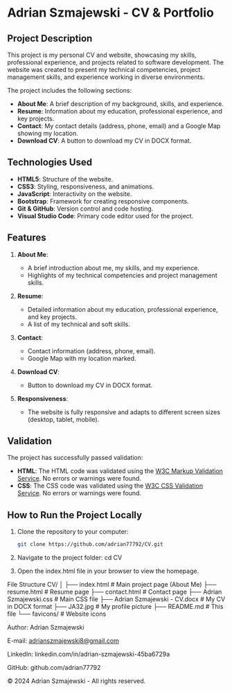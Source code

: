 # Adrian Szmajewski - CV & Portfolio

## Project Description

This project is my personal CV and website, showcasing my skills, professional experience, and projects related to software development. The website was created to present my technical competencies, project management skills, and experience working in diverse environments.

The project includes the following sections:
- **About Me**: A brief description of my background, skills, and experience.
- **Resume**: Information about my education, professional experience, and key projects.
- **Contact**: My contact details (address, phone, email) and a Google Map showing my location.
- **Download CV**: A button to download my CV in DOCX format.

## Technologies Used

- **HTML5**: Structure of the website.
- **CSS3**: Styling, responsiveness, and animations.
- **JavaScript**: Interactivity on the website.
- **Bootstrap**: Framework for creating responsive components.
- **Git & GitHub**: Version control and code hosting.
- **Visual Studio Code**: Primary code editor used for the project.

## Features

1. **About Me**:
   - A brief introduction about me, my skills, and my experience.
   - Highlights of my technical competencies and project management skills.

2. **Resume**:
   - Detailed information about my education, professional experience, and key projects.
   - A list of my technical and soft skills.

3. **Contact**:
   - Contact information (address, phone, email).
   - Google Map with my location marked.

4. **Download CV**:
   - Button to download my CV in DOCX format.

5. **Responsiveness**:
   - The website is fully responsive and adapts to different screen sizes (desktop, tablet, mobile).

## Validation

The project has successfully passed validation:
- **HTML**: The HTML code was validated using the [W3C Markup Validation Service](https://validator.w3.org/). No errors or warnings were found.
- **CSS**: The CSS code was validated using the [W3C CSS Validation Service](https://jigsaw.w3.org/css-validator/). No errors or warnings were found.

## How to Run the Project Locally

1. Clone the repository to your computer:
   ```bash
   git clone https://github.com/adrian77792/CV.git

2. Navigate to the project folder:
cd CV

3. Open the index.html file in your browser to view the homepage.

File Structure
CV/
│
├── index.html                  # Main project page (About Me)
├── resume.html                 # Resume page
├── contact.html                # Contact page
├── Adrian Szmajewski.css       # Main CSS file
├── Adrian Szmajewski - CV.docx # My CV in DOCX format
├── JA32.jpg                    # My profile picture
├── README.md                   # This file
└── favicons/                   # Website icons

Author: Adrian Szmajewski

E-mail: adrianszmajewski8@gmail.com

LinkedIn: linkedin.com/in/adrian-szmajewski-45ba6729a

GitHub: github.com/adrian77792

© 2024 Adrian Szmajewski - All rights reserved.